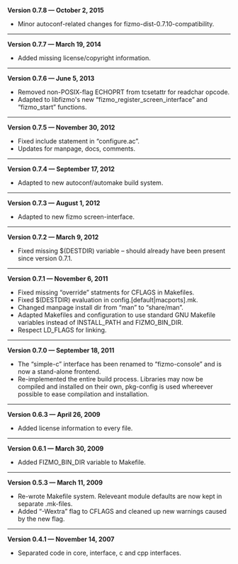 


   **Version 0.7.8 — October 2, 2015**

 - Minor autoconf-related changes for fizmo-dist-0.7.10-compatibility.

---


   **Version 0.7.7 — March 19, 2014**

 - Added missing license/copyright information.

---


   **Version 0.7.6 — June 5, 2013**

 - Removed non-POSIX-flag ECHOPRT from tcsetattr for readchar opcode.
 - Adapted to libfizmo's new “fizmo_register_screen_interface” and “fizmo_start” functions.

---


   **Version 0.7.5 — November 30, 2012**

 - Fixed include statement in “configure.ac”.
 - Updates for manpage, docs, comments.

---


   **Version 0.7.4 — September 17, 2012**

 - Adapted to new autoconf/automake build system.

---


   **Version 0.7.3 — August 1, 2012**

 - Adapted to new fizmo screen-interface.

---


   **Version 0.7.2 — March 9, 2012**

 - Fixed missing $(DESTDIR) variable – should already have been present since version 0.7.1.

---


   **Version 0.7.1 — November 6, 2011**

 - Fixed missing “override” statments for CFLAGS in Makefiles.
 - Fixed $(DESTDIR) evaluation in config.[default|macports].mk.
 - Changed manpage install dir from “man” to “share/man”.
 - Adapted Makefiles and configuration to use standard GNU Makefile variables instead of INSTALL_PATH and FIZMO_BIN_DIR.
 - Respect LD_FLAGS for linking.

---


   **Version 0.7.0 — September 18, 2011**

 - The “simple-c” interface has been renamed to “fizmo-console” and is now a stand-alone frontend.
 - Re-implemented the entire build process. Libraries may now be compiled and installed on their own, pkg-config is used whereever possible to ease compilation and installation.

---


   **Version 0.6.3 — April 26, 2009**

 - Added license information to every file.

---


   **Version 0.6.1 — March 30, 2009**

 - Added FIZMO_BIN_DIR variable to Makefile.

---


   **Version 0.5.3 — March 11, 2009**

 - Re-wrote Makefile system. Releveant module defaults are now kept in separate .mk-files.
 - Added “-Wextra” flag to CFLAGS and cleaned up new warnings caused by the new flag.

---


   **Version 0.4.1 — November 14, 2007**

 - Separated code in core, interface, c and cpp interfaces.



